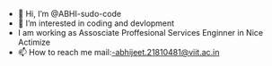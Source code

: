 - 👋 Hi, I’m @ABHI-sudo-code
- 👀 I’m interested in coding and devlopment
- I am working as Assosciate Proffesional Services Enginner in Nice Actimize 
- 📫 How to reach me mail:-abhijeet.21810481@viit.ac.in
<!---
ABHI-sudo-code/ABHI-sudo-code is a ✨ special ✨ repository because its `README.md` (this file) appears on your GitHub profile.
You can click the Preview link to take a look at your changes.
--->
